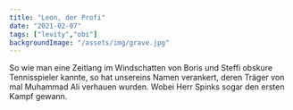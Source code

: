 ```yaml
---
title: "Leon, der Profi"
date: "2021-02-07"
tags: ["levity","obi"]
backgroundImage: "/assets/img/grave.jpg"
---
```

So wie man eine Zeitlang im Windschatten von Boris und Steffi obskure Tennisspieler kannte, so hat unsereins Namen verankert, deren Träger von mal Muhammad Ali verhauen wurden. Wobei Herr Spinks sogar den ersten Kampf gewann.